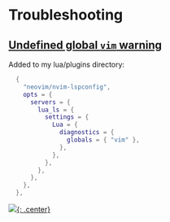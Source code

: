 # Troubleshooting

## [Undefined global `vim` warning](https://github.com/neovim/nvim-lspconfig/issues/2743)

Added to my lua/plugins directory:

```lua
  {
    "neovim/nvim-lspconfig",
    opts = {
      servers = {
        lua_ls = {
          settings = {
            Lua = {
              diagnostics = {
                globals = { "vim" },
              },
            },
          },
        },
      },
    },
  },
```
[![](not-by-ai.svg){: .center}](https://notbyai.fyi)
